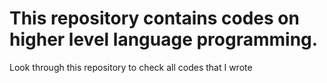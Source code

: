 # This repository contains codes on higher level language programming.
Look through this repository to check all codes that I wrote